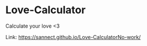 # Love-Calculator
Calculate your love &lt;3

Link: https://sannect.github.io/Love-CalculatorNo-work/
